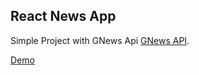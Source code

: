 ## React News App

Simple Project with GNews Api [GNews API](https://gnews.io/). 

[Demo](https://priceless-swanson-c156b9.netlify.app/)
